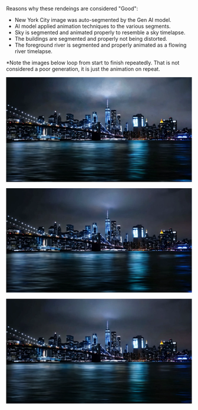 Reasons why these rendeings are considered "Good":  
  * New York City image was auto-segmented by the Gen AI model.  
  * AI model applied animation techniques to the various segments.  
  * Sky is segmented and animated properly to resemble a sky timelapse.  
  * The buildings are segmented and properly not being distorted.  
  * The foreground river is segmented and properly animated as a flowing river timelapse.  

*Note the images below loop from start to finish repeatedly. That is not considered a poor generation, it is just the animation on repeat.  

![NYC River](https://raw.githubusercontent.com/bartczernicki/StableDiffusion/main/ImgToVid/New-York-City-At-Night-River/Good/New-York-City-At-Night-River-Good-Timelapse-Lightning.webp)

![NYC River](https://raw.githubusercontent.com/bartczernicki/StableDiffusion/main/ImgToVid/New-York-City-At-Night-River/Good/New-York-City-At-Night-River-Good-Timelapse-Darker.webp)

![NYC River](https://raw.githubusercontent.com/bartczernicki/StableDiffusion/main/ImgToVid/New-York-City-At-Night-River/Good/New-York-City-At-Night-River-Good-Timelapse-Sky.webp)
